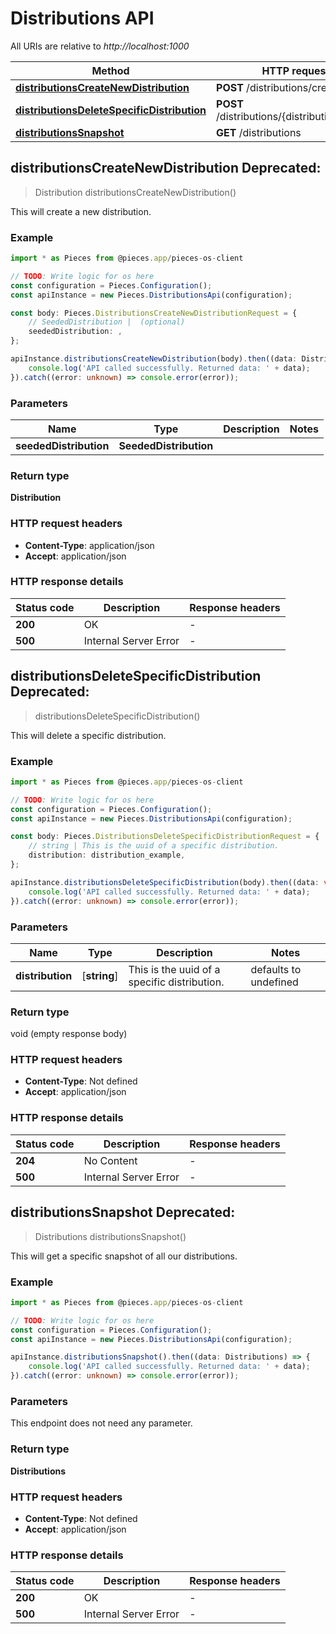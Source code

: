 # Distributions API

All URIs are relative to *http://localhost:1000*

Method | HTTP request | Description
------------- | ------------- | -------------
[**distributionsCreateNewDistribution**](DistributionsApi#distributionscreatenewdistribution) | **POST** /distributions/create | /distributions/create [POST]
[**distributionsDeleteSpecificDistribution**](DistributionsApi#distributionsdeletespecificdistribution) | **POST** /distributions/\{distribution\}/delete | /distributions/\{distribution\}/delete [POST]
[**distributionsSnapshot**](DistributionsApi#distributionssnapshot) | **GET** /distributions | /distributions [GET]


## **distributionsCreateNewDistribution** Deprecated: 
> Distribution distributionsCreateNewDistribution()

This will create a new distribution.

### Example

```typescript
import * as Pieces from @pieces.app/pieces-os-client

// TODO: Write logic for os here
const configuration = Pieces.Configuration();
const apiInstance = new Pieces.DistributionsApi(configuration);

const body: Pieces.DistributionsCreateNewDistributionRequest = {
    // SeededDistribution |  (optional)
    seededDistribution: ,
};

apiInstance.distributionsCreateNewDistribution(body).then((data: Distribution) => {
    console.log('API called successfully. Returned data: ' + data);
}).catch((error: unknown) => console.error(error));
```

### Parameters

Name | Type | Description  | Notes
------------- | ------------- | ------------- | -------------
 **seededDistribution** | **SeededDistribution**|  |


### Return type

**Distribution**

### HTTP request headers

- **Content-Type**: application/json
- **Accept**: application/json


### HTTP response details
| Status code | Description | Response headers |
|-------------|-------------|------------------|
**200** | OK |  -  |
**500** | Internal Server Error |  -  |



## **distributionsDeleteSpecificDistribution** Deprecated: 
> distributionsDeleteSpecificDistribution()

This will delete a specific distribution.

### Example

```typescript
import * as Pieces from @pieces.app/pieces-os-client

// TODO: Write logic for os here
const configuration = Pieces.Configuration();
const apiInstance = new Pieces.DistributionsApi(configuration);

const body: Pieces.DistributionsDeleteSpecificDistributionRequest = {
    // string | This is the uuid of a specific distribution.
    distribution: distribution_example,
};

apiInstance.distributionsDeleteSpecificDistribution(body).then((data: void (empty response body)) => {
    console.log('API called successfully. Returned data: ' + data);
}).catch((error: unknown) => console.error(error));
```

### Parameters

Name | Type | Description  | Notes
------------- | ------------- | ------------- | -------------
 **distribution** | [**string**] | This is the uuid of a specific distribution. | defaults to undefined


### Return type

void (empty response body)

### HTTP request headers

- **Content-Type**: Not defined
- **Accept**: application/json


### HTTP response details
| Status code | Description | Response headers |
|-------------|-------------|------------------|
**204** | No Content |  -  |
**500** | Internal Server Error |  -  |



## **distributionsSnapshot** Deprecated: 
> Distributions distributionsSnapshot()

This will get a specific snapshot of all our distributions.

### Example

```typescript
import * as Pieces from @pieces.app/pieces-os-client

// TODO: Write logic for os here
const configuration = Pieces.Configuration();
const apiInstance = new Pieces.DistributionsApi(configuration);

apiInstance.distributionsSnapshot().then((data: Distributions) => {
    console.log('API called successfully. Returned data: ' + data);
}).catch((error: unknown) => console.error(error));
```

### Parameters
This endpoint does not need any parameter.


### Return type

**Distributions**

### HTTP request headers

- **Content-Type**: Not defined
- **Accept**: application/json


### HTTP response details
| Status code | Description | Response headers |
|-------------|-------------|------------------|
**200** | OK |  -  |
**500** | Internal Server Error |  -  |




